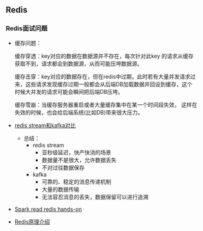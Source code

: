 ## Redis

### Redis面试问题

- 缓存问题：
  
    缓存穿透：key对应的数据在数据源并不存在，每次针对此key 的请求从缓存获取不到，请求都会到数据源，从而可能压垮数据源。

    缓存击穿：key对应的数据存在，但在redis中过期，此时若有大量并发请求过来，这些请求发现缓存过期一般都会从后端DB加载数据并回设到缓存，这个时候大并发的请求可能会瞬间把后端DB压垮。

    缓存雪崩：当缓存服务器重启或者大量缓存集中在某一个时间段失效， 这样在失效的时候，也会给后端系统(比如DB)带来很大压力。

- [redis stream和kafka对比](https://blog.csdn.net/qq_36285124/article/details/102617211)
  - 总结：
    - redis stream
      - 亚秒级延迟，快产快消的场景
      - 数据量不是很大，允许数据丢失
      - 不对过往数据保存
    - kafka
      - 可靠的、稳定的消息传递机制
      - 大量的数据传输
      - 无法容忍消息的丢失，数据保留可以进行追溯
- [Spark read redis hands-on](https://developer.aliyun.com/article/703467)
- [Redis原理介绍](https://www.51cto.com/article/667365.html)

